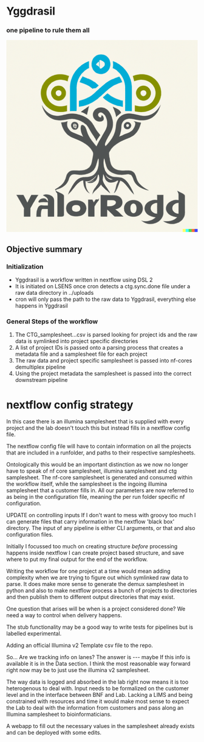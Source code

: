 # Yggdrasil

### one pipeline to rule them all
![alt text for screen readers](yggdrasil_logo.png "Text to show on mouseover")
## Objective summary

### Initialization

* Yggdrasil is a workflow written in nextflow using DSL 2
* It is initiated on LSENS once cron detects a ctg.sync.done file under a raw data directory in ../uploads
* cron will only pass the path to the raw data to Yggdrasil, everything else happens in Yggdrasil

### General Steps of the workflow

1. The CTG_samplesheet...csv is parsed looking for project ids and the raw data is symlinked into project specific directories
2. A list of project IDs is passed onto a parsing process that creates a metadata file and a samplesheet file for each project
3. The raw data and project specific samplesheet is passed into nf-cores demultiplex pipeline
4. Using the project metadata the samplesheet is passed into the correct downstream pipeline


# nextflow config strategy

In this case there is an illumina samplesheet that is supplied with every project and 
the lab doesn't touch this but instead fills in a nextflow config file.

The nextflow config file will have to contain information on all the projects that are included
in a runfolder, and paths to their respective samplesheets.

Ontologically this would be an important distinction as we now no longer have to speak of
nf core samplesheet, illumina samplesheet and ctg samplesheet. The nf-core samplesheet is generated 
and consumed within the workflow itself, while the samplesheet is the ingoing illumina samplesheet that
a customer fills in. All our parameters are now referred to as being in the configuration file, meaning
the per run folder specific nf configuration.

UPDATE on controlling inputs
If I don't want to mess with groovy too much I can generate files that carry information in the nextflow 'black box'
directory. The input of any pipeline is either CLI arguments, or that and also configuration files. 

Initially I focussed too much on creating structure *before* processing happens
inside nextflow I can create project based structure, and save where to put my final
output for the end of the workflow.

Writing the workflow for one project at a time would mean
adding complexity when we are trying to figure out which
symlinked raw data to parse. It does make more sense to 
generate the demux samplesheet in python and also to make
nextflow process a bunch of projects to directories and then
publish them to different output directories that may exist.

One question that arises will be when is a project considered done?
We need a way to control when delivery happens.

The stub functionality may be a good way to write tests
for pipelines but is labelled experimental.

Adding an official Illumina v2 Template csv file to the repo.

So... Are we tracking info on lanes?
The answer is --- maybe
If this info is available it is in the Data section.
I think the most reasonable way forward right now may be to just
use the illumina v2 samplesheet.

The way data is logged and absorbed in the lab right now
means it is too heterogenous to deal with. Input needs to be
formalized on the customer level and in the interface
between BNF and Lab. Lacking a LIMS and being constrained
with resources and time it would make most sense to expect
the Lab to deal with the information from customers and
pass along an Illumina samplesheet to bioinformaticians.

A webapp to fill out the necessary values in the samplesheet
already exists and can be deployed with some edits.
